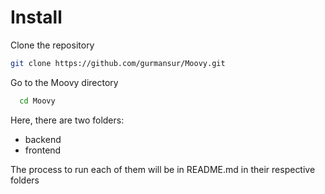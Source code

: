 # Install
Clone the repository

```bash
git clone https://github.com/gurmansur/Moovy.git
```

Go to the Moovy directory

```bash
  cd Moovy
```
Here, there are two folders:

- backend
- frontend

The process to run each of them will be in README.md in their respective folders
